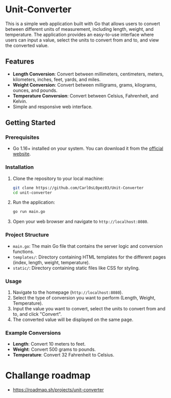 # Unit-Converter

This is a simple web application built with Go that allows users to convert between different units of measurement, including length, weight, and temperature. The application provides an easy-to-use interface where users can input a value, select the units to convert from and to, and view the converted value.

## Features

- **Length Conversion**: Convert between millimeters, centimeters, meters, kilometers, inches, feet, yards, and miles.
- **Weight Conversion**: Convert between milligrams, grams, kilograms, ounces, and pounds.
- **Temperature Conversion**: Convert between Celsius, Fahrenheit, and Kelvin.
- Simple and responsive web interface.

## Getting Started

### Prerequisites

- Go 1.16+ installed on your system. You can download it from the [official website](https://golang.org/dl/).

### Installation

1. Clone the repository to your local machine:

   ```bash
   git clone https://github.com/Carl0sL0pez03/Unit-Converter
   cd unit-converter
   ```

2. Run the application:

   ```bash
   go run main.go
   ```

3. Open your web browser and navigate to `http://localhost:8080`.

### Project Structure

- `main.go`: The main Go file that contains the server logic and conversion functions.
- `templates/`: Directory containing HTML templates for the different pages (index, length, weight, temperature).
- `static/`: Directory containing static files like CSS for styling.

### Usage

1. Navigate to the homepage (`http://localhost:8080`).
2. Select the type of conversion you want to perform (Length, Weight, Temperature).
3. Input the value you want to convert, select the units to convert from and to, and click "Convert".
4. The converted value will be displayed on the same page.

### Example Conversions

- **Length**: Convert 10 meters to feet.
- **Weight**: Convert 500 grams to pounds.
- **Temperature**: Convert 32 Fahrenheit to Celsius.

# Challange roadmap

- https://roadmap.sh/projects/unit-converter
